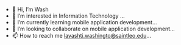 - 👋 Hi, I’m Wash
- 👀 I’m interested in Information Technology ...
- 🌱 I’m currently learning mobile application development...
- 💞️ I’m looking to collaborate on mobile application development...
- 📫 How to reach me lavashti.washingto@saintleo.edu...

<!---
washingl/washingl is a ✨ special ✨ repository because its `README.md` (this file) appears on your GitHub profile.
You can click the Preview link to take a look at your changes.
--->

